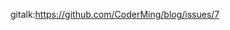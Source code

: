 gitalk:https://github.com/CoderMing/blog/issues/7













































































